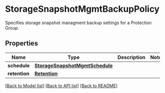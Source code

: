 # StorageSnapshotMgmtBackupPolicy

Specifies storage snapshot managment backup settings for a Protection Group.

## Properties
Name | Type | Description | Notes
------------ | ------------- | ------------- | -------------
**schedule** | [**StorageSnapshotMgmtSchedule**](StorageSnapshotMgmtSchedule.md) |  | 
**retention** | [**Retention**](Retention.md) |  | 

[[Back to Model list]](../README.md#documentation-for-models) [[Back to API list]](../README.md#documentation-for-api-endpoints) [[Back to README]](../README.md)


